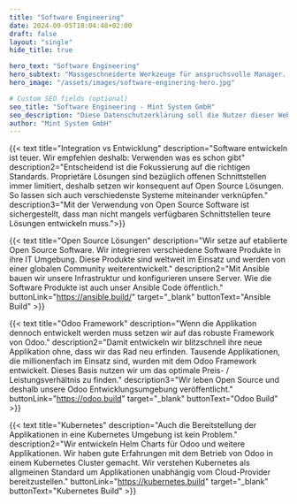 ```yaml
---
title: "Software Engineering"
date: 2024-09-05T18:04:48+02:00
draft: false
layout: "single"
hide_title: true

hero_text: "Software Engineering"
hero_subtext: "Massgeschneiderte Werkzeuge für anspruchsvolle Manager. Integration von State of the Art Open Source Software."
hero_image: "/assets/images/software-enginering-hero.jpg"

# Custom SEO fields (optional)
seo_title: "Software Engineering - Mint System GmbH"
seo_description: "Diese Datenschutzerklärung soll die Nutzer dieser Website gemäß europäschischer Datenschutzgrundverordnung (DSGVO) über die Art, den Umfang und den Zweck der Erhebung und Verwendung personenbezogener Daten durch den Websitebetreiber Mint System GmbH informieren."
author: "Mint System GmbH"
---
```


{{< text
    title="Integration vs Entwicklung"
    description="Software entwickeln ist teuer. Wir empfehlen deshalb: Verwenden was es schon gibt"
    description2="Entscheidend ist die Fokussierung auf die richtigen Standards. Proprietäre Lösungen sind bezüglich offenen Schnittstellen immer limitiert, deshalb setzen wir konsequent auf Open Source Lösungen. So lassen sich auch verschiedenste Systeme miteinander verknüpfen."
    description3="Mit der Verwendung von Open Source Software ist sichergestellt, dass man nicht mangels verfügbaren Schnittstellen teure Lösungen entwickeln muss.">}}

{{< text
    title="Open Source Lösungen"
    description="Wir setze auf etablierte Open Source Software. Wir integrieren verschiedene Software Produkte in ihre IT Umgebung. Diese Produkte sind weltweit im Einsatz und werden von einer globalen Community weiterentwickelt."
    description2="Mit Ansible bauen wir unsere Infrastruktur und konfigurieren unsere Server. Wie die Software Produkte ist auch unser Ansible Code öffentlich."
    buttonLink="https://ansible.build/"
    target="_blank"
    buttonText="Ansible Build" >}}

{{< text
    title="Odoo Framework"
    description="Wenn die Applikation dennoch entwickelt werden muss setzen wir auf das robuste Framework von Odoo."
    description2="Damit entwickeln wir blitzschnell ihre neue Applikation ohne, dass wir das Rad neu erfinden. Tausende Applikationen, die millionenfach im Einsatz sind, wurden mit dem Odoo Framework entwickelt. Dieses Basis nutzen wir um das optimale Preis- / Leistungsverhältnis zu finden."
    description3="Wir leben Open Source und deshalb unsere Odoo Entwicklungsumgebung veröffentlicht."
    buttonLink="https://odoo.build"
    target="_blank"
    buttonText="Odoo Build" >}}

{{< text
    title="Kubernetes"
    description="Auch die Bereitstellung der Applikationen in eine Kubernetes Umgebung ist kein Problem."
    description2="Wir entwickeln Helm Charts für Odoo und weitere Applikationen. Wir haben gute Erfahrungen mit dem Betrieb von Odoo in einem Kubernetes Cluster gemacht. Wir verstehen Kubernetes als allgmeinen Standard um Applikationen unabhängig vom Cloud-Provider bereitzustellen."
    buttonLink="https://kubernetes.build"
    target="_blank"
    buttonText="Kubernetes Build" >}}
